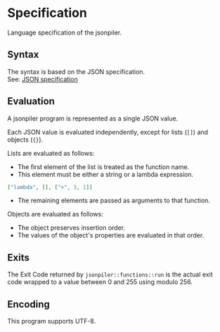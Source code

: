 # Specification

Language specification of the jsonpiler.

## Syntax

The syntax is based on the JSON specification.  
See: [JSON specification](https://www.rfc-editor.org/info/rfc8259)

## Evaluation

A jsonpiler program is represented as a single JSON value.

Each JSON value is evaluated independently, except for lists (`[]`) and objects (`{}`).

Lists are evaluated as follows:

- The first element of the list is treated as the function name.
- This element must be either a string or a lambda expression.

```json
["lambda", [], ["+", 3, 1]]
```

- The remaining elements are passed as arguments to that function.

Objects are evaluated as follows:

- The object preserves insertion order.
- The values of the object's properties are evaluated in that order.

## Exits

The Exit Code returned by `jsonpiler::functions::run` is the actual exit code wrapped to a value between 0 and 255 using modulo 256.

## Encoding

This program supports UTF-8.
